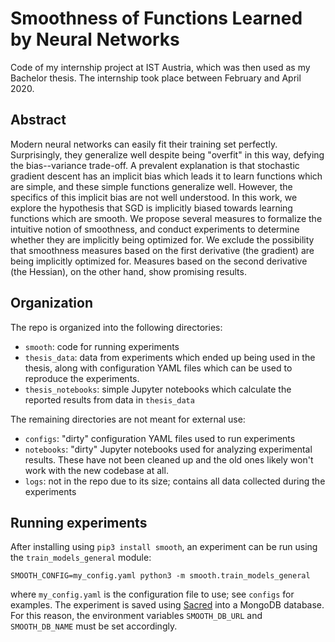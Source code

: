 # Smoothness of Functions Learned by Neural Networks

Code of my internship project at IST Austria,
which was then used as my Bachelor thesis.
The internship took place between February and April 2020.

## Abstract

Modern neural networks can easily fit their training set perfectly.
Surprisingly, they generalize well despite being "overfit" in this way,
defying the bias--variance trade-off. A prevalent explanation is that
stochastic gradient descent has an implicit bias which leads it to learn
functions which are simple, and these simple functions generalize well.
However, the specifics of this implicit bias are not well understood. In this
work, we explore the hypothesis that SGD is implicitly biased towards learning
functions which are smooth. We propose several measures to formalize the
intuitive notion of smoothness, and conduct experiments to determine whether
they are implicitly being optimized for. We exclude the possibility that
smoothness measures based on the first derivative (the gradient) are being
implicitly optimized for. Measures based on the second derivative (the
Hessian), on the other hand, show promising results.

## Organization

The repo is organized into the following directories:

- `smooth`: code for running experiments
- `thesis_data`: data from experiments which ended up being used
    in the thesis, along with configuration YAML files which can be used
    to reproduce the experiments.
- `thesis_notebooks`: simple Jupyter notebooks which calculate the reported
    results from data in `thesis_data`

The remaining directories are not meant for external use:
- `configs`: "dirty" configuration YAML files used to run experiments
- `notebooks`: "dirty" Jupyter notebooks used for analyzing experimental
    results. These have not been cleaned up and the old ones likely won't
    work with the new codebase at all.
- `logs`: not in the repo due to its size; contains all data collected
    during the experiments

## Running experiments

After installing using `pip3 install smooth`, an experiment can be run
using the `train_models_general` module:

```
SMOOTH_CONFIG=my_config.yaml python3 -m smooth.train_models_general
```

where `my_config.yaml` is the configuration file to use; see `configs` for examples.
The experiment is saved using [Sacred](https://sacred.readthedocs.io/en/stable/)
into a MongoDB database. For this reason, the environment variables `SMOOTH_DB_URL`
and `SMOOTH_DB_NAME` must be set accordingly.
